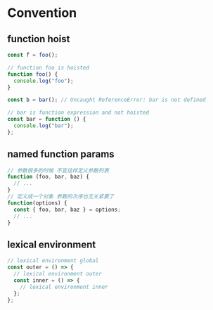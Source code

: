 # Convention

## function hoist

```js
const f = foo();

// function foo is hoisted
function foo() {
  console.log("foo");
}

const b = bar(); // Uncaught ReferenceError: bar is not defined

// bar is function expression and not hoisted
const bar = function () {
  console.log("bar");
};
```

## named function params

```js
// 参数很多的时候 不宜这样定义参数列表
function (foo, bar, baz) {
  // ...
}
// 定义成一个对象 参数的次序也无关紧要了
function(options) {
  const { foo, bar, baz } = options;
  // ...
}
```

## lexical environment

```js
// lexical environment global
const outer = () => {
  // lexical environment outer
  const inner = () => {
    // lexical environment inner
  };
};
```
